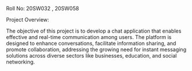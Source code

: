 Roll No:
20SW032 , 20SW058

Project Overview:

The objective of this project is to develop a chat application that enables effective and real-time communication among users. The platform is designed to enhance conversations, facilitate information sharing, and promote collaboration, addressing the growing need for instant messaging solutions across diverse sectors like businesses, education, and social networking.
